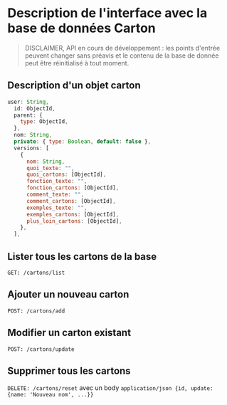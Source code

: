 # Description de l'interface avec la base de données Carton

> DISCLAIMER, API en cours de développement : les points d'entrée peuvent changer sans préavis et le contenu de la base de donnée peut être réinitialisé à tout moment.

## Description d'un objet carton

```javascript
user: String,
  id: ObjectId,
  parent: {
    type: ObjectId,
  },
  nom: String,
  private: { type: Boolean, default: false },
  versions: [
    {
      nom: String,
      quoi_texte: "",
      quoi_cartons: [ObjectId],
      fonction_texte: "",
      fonction_cartons: [ObjectId],
      comment_texte: "",
      comment_cartons: [ObjectId],
      exemples_texte: "",
      exemples_cartons: [ObjectId],
      plus_loin_cartons: [ObjectId],
    },
  ],
```

## Lister tous les cartons de la base

`GET: /cartons/list`

## Ajouter un nouveau carton

`POST: /cartons/add`

## Modifier un carton existant

`POST: /cartons/update`

## Supprimer tous les cartons

`DELETE: /cartons/reset` avec un body `application/json {id, update: {name: 'Nouveau nom', ...}}`
